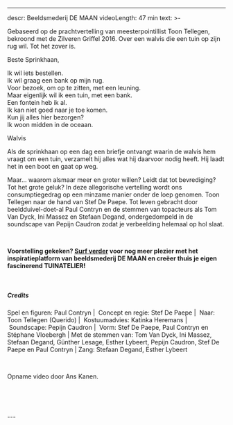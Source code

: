 
---
descr: Beeldsmederij DE MAAN
videoLength: 47 min
text: >-
  <p>Gebaseerd op de prachtvertelling van meesterpointillist Toon Tellegen, bekroond met de Zilveren Griffel 2016. Over een walvis die een tuin op zijn rug wil. Tot het zover is.</p><p>Beste Sprinkhaan,</p><p>Ik wil iets bestellen.<br>Ik wil graag een bank op mijn rug.<br>Voor bezoek, om op te zitten, met een leuning.<br>Maar eigenlijk wil ik een tuin, met een bank.<br>Een fontein heb ik al.<br>Ik kan niet goed naar je toe komen.<br>Kun jij alles hier bezorgen?<br>Ik woon midden in de oceaan. &nbsp; &nbsp; &nbsp; &nbsp; &nbsp; &nbsp; &nbsp; &nbsp; &nbsp; &nbsp; &nbsp; &nbsp; &nbsp; &nbsp; </p><p>Walvis </p><p>Als de sprinkhaan op een dag een briefje ontvangt waarin de walvis hem vraagt om een tuin, verzamelt hij alles wat hij daarvoor nodig heeft. Hij laadt het in een boot en gaat op weg.</p><p>Maar… waarom alsmaar meer en groter willen? Leidt dat tot bevrediging? Tot het grote geluk? In deze allegorische vertelling wordt ons consumptiegedrag op een minzame manier onder de loep genomen. Toon Tellegen naar de hand van Stef De Paepe. Tot leven gebracht door beeldduivel-doet-al Paul Contryn en de stemmen van topacteurs als Tom Van Dyck, Ini Massez en Stefaan Degand, ondergedompeld in de soundscape van Pepijn Caudron zodat je verbeelding helemaal op hol slaat.</p><p>‍</p><p><strong>Voorstelling gekeken? </strong><a href="https://www.demaan.be/nl/cinemawalvis_tuinatelier" target="_blank"><strong>Surf verder</strong></a><strong> voor nog meer plezier met het inspiratieplatform van beeldsmederij DE MAAN en creëer thuis je eigen fascinerend TUINATELIER!</strong></p><p><strong><br></strong></p><h5>Credits</h5><p>Spel en figuren: Paul Contryn | &nbsp;Concept en regie: Stef De Paepe | &nbsp;Naar: Toon Tellegen (Querido) | &nbsp;Kostuumadvies: Katinka Heremans | &nbsp;Soundscape: Pepijn Caudron | &nbsp;Vorm: Stef De Paepe, Paul Contryn en Stéphane Vloebergh | Met de stemmen van: Tom Van Dyck, Ini Massez, Stefaan Degand, Günther Lesage, Esther Lybeert, Pepijn Caudron, Stef De Paepe en Paul Contryn | Zang: Stefaan Degand, Esther Lybeert</p><p>‍</p><p>Opname video door Ans Kanen.</p><p><br></p><p>‍</p>
---
